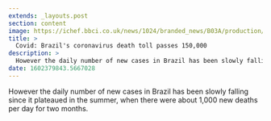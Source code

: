 ```yaml
--- 
extends: _layouts.post 
section: content 
image: https://ichef.bbci.co.uk/news/1024/branded_news/B03A/production/_114841154_hi063718135.jpg 
title: > 
  Covid: Brazil's coronavirus death toll passes 150,000 
description: > 
  However the daily number of new cases in Brazil has been slowly falling since it plateaued in the summer, when there were about 1,000 new deaths per day for two months. 
date: 1602379843.5667028 
--- 
```

However the daily number of new cases in Brazil has been slowly falling since it plateaued in the summer, when there were about 1,000 new deaths per day for two months.